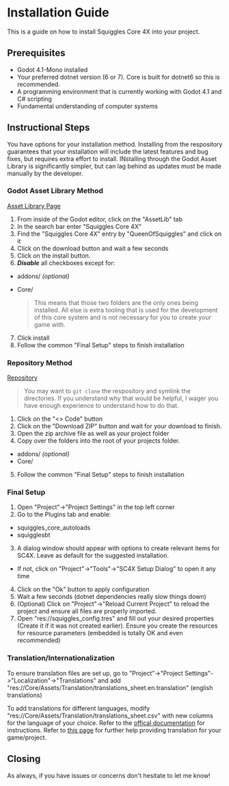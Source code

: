 # Installation Guide

This is a guide on how to install Squiggles Core 4X into your project. 

## Prerequisites

- Godot 4.1-Mono installed
- Your preferred dotnet version (6 or 7). Core is built for dotnet6 so this is recommended.
- A programming environment that is currently working with Godot 4.1 and C# scripting
- Fundamental understanding of computer systems

## Instructional Steps

You have options for your installation method. Installing from the respository guarantees that your installation will include the latest features and bug fixes, but requires extra effort to install. INstalling through the Godot Asset Library is significantly simpler, but can lag behind as updates must be made manually by the developer.

### Godot Asset Library Method

[Asset Library Page](https://godotengine.org/asset-library/asset/2142)

1. From inside of the Godot editor, click on the "AssetLib" tab
2. In the search bar enter "Squiggles Core 4X"
3. Find the "Squiggles Core 4X" entry by "QueenOfSquiggles" and click on it
4. Click on the download button and wait a few seconds
5. Click on the install button.
6. ***Disable*** all checkboxes except for:

- addons/ *(optional)*
- Core/

  > This means that those two folders are the only ones being installed. All else is extra tooling that is used for the development of this core system and is not necessary for you to create your game with.

7. Click install
8. Follow the common "Final Setup" steps to finish installation

### Repository Method

[Repository](https://github.com/QueenOfSquiggles/Squiggles-Core-4X)

> You may want to `git clone` the respository and symlink the directories. If you understand why that would be helpful, I wager you have enough experience to understand how to do that.

1. Click on the "<> Code" button
2. Click on the "Download ZIP" button and wait for your download to finish.
3. Open the zip archive file as well as your project folder
4. Copy over the folders into the root of your projects folder.
  - addons/ *(optional)*
  - Core/
5. Follow the common "Final Setup" steps to finish installation

### Final Setup
1. Open "Project"->"Project Settings" in the top left corner
2. Go to the Plugins tab and enable:
  - squiggles_core_autoloads
  - squigglesbt
3. A dialog window should appear with options to create relevant items for SC4X. Leave as default for the suggested installation.
  - If not, click on "Project"->"Tools"->"SC4X Setup Dialog" to open it any time
4. Click on the "Ok" button to apply configuration
5. Wait a few seconds (dotnet dependencies really slow things down)
6. (Optional) Click on "Project"->"Reload Current Project" to reload the project and ensure all files are properly imported.
7. Open "res://squiggles_config.tres" and fill out your desired properties (Create it if it was not created earlier). Ensure you create the resources for resource parameters (embedded is totally OK and even recommended)

### Translation/Internationalization

To ensure translation files are set up, go to "Project"->"Project Settings"->"Localization"->"Translations" and add "res://Core/Assets/Translation/translations_sheet.en.translation" (english translations)

To add translations for different languages, modify "res://Core/Assets/Translation/translations_sheet.csv" with new columns for the language of your choice. Refer to the [offical documentation](https://docs.godotengine.org/en/stable/tutorials/assets_pipeline/importing_translations.html#doc-importing-translations) for instructions. Refer to [this page](https://docs.godotengine.org/en/stable/tutorials/i18n/internationalizing_games.html) for further help providing translation for your game/project.


## Closing

As always, if you have issues or concerns don't hesitate to let me know!
